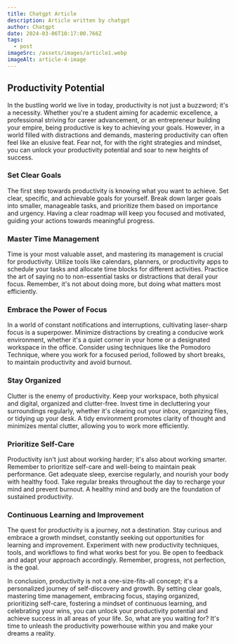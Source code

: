 ```yaml
---
title: Chatgpt Article
description: Article written by chatgpt
author: Chatgpt
date: 2024-03-06T10:17:00.766Z
tags:
  - post
imageSrc: /assets/images/article1.webp
imageAlt: article-4-image
---
```

## Productivity Potential

In the bustling world we live in today, productivity is not just a buzzword; it's a necessity. Whether you're a student aiming for academic excellence, a professional striving for career advancement, or an entrepreneur building your empire, being productive is key to achieving your goals. However, in a world filled with distractions and demands, mastering productivity can often feel like an elusive feat. Fear not, for with the right strategies and mindset, you can unlock your productivity potential and soar to new heights of success.

 ### Set Clear Goals
The first step towards productivity is knowing what you want to achieve. Set clear, specific, and achievable goals for yourself. Break down larger goals into smaller, manageable tasks, and prioritize them based on importance and urgency. Having a clear roadmap will keep you focused and motivated, guiding your actions towards meaningful progress.

### Master Time Management
Time is your most valuable asset, and mastering its management is crucial for productivity. Utilize tools like calendars, planners, or productivity apps to schedule your tasks and allocate time blocks for different activities. Practice the art of saying no to non-essential tasks or distractions that derail your focus. Remember, it's not about doing more, but doing what matters most efficiently.

### Embrace the Power of Focus
In a world of constant notifications and interruptions, cultivating laser-sharp focus is a superpower. Minimize distractions by creating a conducive work environment, whether it's a quiet corner in your home or a designated workspace in the office. Consider using techniques like the Pomodoro Technique, where you work for a focused period, followed by short breaks, to maintain productivity and avoid burnout.

### Stay Organized
Clutter is the enemy of productivity. Keep your workspace, both physical and digital, organized and clutter-free. Invest time in decluttering your surroundings regularly, whether it's clearing out your inbox, organizing files, or tidying up your desk. A tidy environment promotes clarity of thought and minimizes mental clutter, allowing you to work more efficiently.

### Prioritize Self-Care 
Productivity isn't just about working harder; it's also about working smarter. Remember to prioritize self-care and well-being to maintain peak performance. Get adequate sleep, exercise regularly, and nourish your body with healthy food. Take regular breaks throughout the day to recharge your mind and prevent burnout. A healthy mind and body are the foundation of sustained productivity.

### Continuous Learning and Improvement 
The quest for productivity is a journey, not a destination. Stay curious and embrace a growth mindset, constantly seeking out opportunities for learning and improvement. Experiment with new productivity techniques, tools, and workflows to find what works best for you. Be open to feedback and adapt your approach accordingly. Remember, progress, not perfection, is the goal.

In conclusion, productivity is not a one-size-fits-all concept; it's a personalized journey of self-discovery and growth. By setting clear goals, mastering time management, embracing focus, staying organized, prioritizing self-care, fostering a mindset of continuous learning, and celebrating your wins, you can unlock your productivity potential and achieve success in all areas of your life. So, what are you waiting for? It's time to unleash the productivity powerhouse within you and make your dreams a reality.

